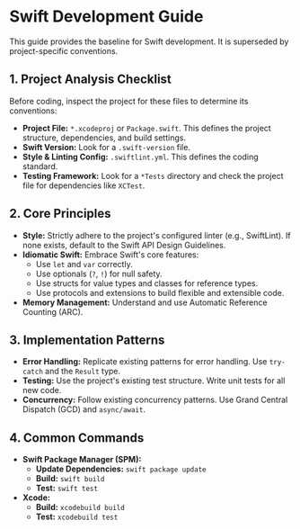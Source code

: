 # Swift Development Guide

This guide provides the baseline for Swift development. It is superseded by project-specific conventions.

## 1. Project Analysis Checklist

Before coding, inspect the project for these files to determine its conventions:

- **Project File:** `*.xcodeproj` or `Package.swift`. This defines the project structure, dependencies, and build settings.
- **Swift Version:** Look for a `.swift-version` file.
- **Style & Linting Config:** `.swiftlint.yml`. This defines the coding standard.
- **Testing Framework:** Look for a `*Tests` directory and check the project file for dependencies like `XCTest`.

## 2. Core Principles

- **Style:** Strictly adhere to the project's configured linter (e.g., SwiftLint). If none exists, default to the Swift API Design Guidelines.
- **Idiomatic Swift:** Embrace Swift's core features:
  - Use `let` and `var` correctly.
  - Use optionals (`?`, `!`) for null safety.
  - Use structs for value types and classes for reference types.
  - Use protocols and extensions to build flexible and extensible code.
- **Memory Management:** Understand and use Automatic Reference Counting (ARC).

## 3. Implementation Patterns

- **Error Handling:** Replicate existing patterns for error handling. Use `try-catch` and the `Result` type.
- **Testing:** Use the project's existing test structure. Write unit tests for all new code.
- **Concurrency:** Follow existing concurrency patterns. Use Grand Central Dispatch (GCD) and `async/await`.

## 4. Common Commands

- **Swift Package Manager (SPM):**
  - **Update Dependencies:** `swift package update`
  - **Build:** `swift build`
  - **Test:** `swift test`
- **Xcode:**
  - **Build:** `xcodebuild build`
  - **Test:** `xcodebuild test`

